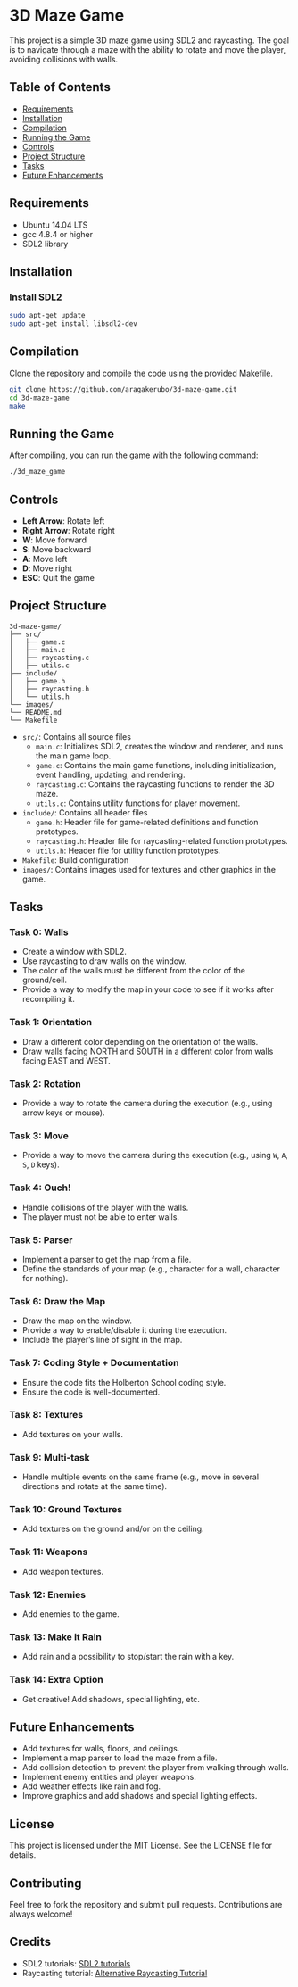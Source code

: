 # 3D Maze Game

This project is a simple 3D maze game using SDL2 and raycasting. The goal is to navigate through a maze with the ability to rotate and move the player, avoiding collisions with walls.

## Table of Contents

-   [Requirements](#requirements)
-   [Installation](#installation)
-   [Compilation](#compilation)
-   [Running the Game](#running-the-game)
-   [Controls](#controls)
-   [Project Structure](#project-structure)
-   [Tasks](#tasks)
-   [Future Enhancements](#future-enhancements)

## Requirements

-   Ubuntu 14.04 LTS
-   gcc 4.8.4 or higher
-   SDL2 library

## Installation

### Install SDL2

```bash
sudo apt-get update
sudo apt-get install libsdl2-dev
```

## Compilation

Clone the repository and compile the code using the provided Makefile.

```bash
git clone https://github.com/aragakerubo/3d-maze-game.git
cd 3d-maze-game
make
```

## Running the Game

After compiling, you can run the game with the following command:

```bash
./3d_maze_game
```

## Controls

-   **Left Arrow**: Rotate left
-   **Right Arrow**: Rotate right
-   **W**: Move forward
-   **S**: Move backward
-   **A**: Move left
-   **D**: Move right
-   **ESC**: Quit the game

## Project Structure

```
3d-maze-game/
├── src/
│   ├── game.c
│   ├── main.c
│   ├── raycasting.c
│   ├── utils.c
├── include/
│   ├── game.h
│   ├── raycasting.h
│   └── utils.h
└── images/
└── README.md
└── Makefile
```

-   `src/`: Contains all source files
    -   `main.c`: Initializes SDL2, creates the window and renderer, and runs the main game loop.
    -   `game.c`: Contains the main game functions, including initialization, event handling, updating, and rendering.
    -   `raycasting.c`: Contains the raycasting functions to render the 3D maze.
    -   `utils.c`: Contains utility functions for player movement.
-   `include/`: Contains all header files
    -   `game.h`: Header file for game-related definitions and function prototypes.
    -   `raycasting.h`: Header file for raycasting-related function prototypes.
    -   `utils.h`: Header file for utility function prototypes.
-   `Makefile`: Build configuration
-   `images/`: Contains images used for textures and other graphics in the game.

## Tasks

### Task 0: Walls

-   Create a window with SDL2.
-   Use raycasting to draw walls on the window.
-   The color of the walls must be different from the color of the ground/ceil.
-   Provide a way to modify the map in your code to see if it works after recompiling it.

### Task 1: Orientation

-   Draw a different color depending on the orientation of the walls.
-   Draw walls facing NORTH and SOUTH in a different color from walls facing EAST and WEST.

### Task 2: Rotation

-   Provide a way to rotate the camera during the execution (e.g., using arrow keys or mouse).

### Task 3: Move

-   Provide a way to move the camera during the execution (e.g., using `W`, `A`, `S`, `D` keys).

### Task 4: Ouch!

-   Handle collisions of the player with the walls.
-   The player must not be able to enter walls.

### Task 5: Parser

-   Implement a parser to get the map from a file.
-   Define the standards of your map (e.g., character for a wall, character for nothing).

### Task 6: Draw the Map

-   Draw the map on the window.
-   Provide a way to enable/disable it during the execution.
-   Include the player’s line of sight in the map.

### Task 7: Coding Style + Documentation

-   Ensure the code fits the Holberton School coding style.
-   Ensure the code is well-documented.

### Task 8: Textures

-   Add textures on your walls.

### Task 9: Multi-task

-   Handle multiple events on the same frame (e.g., move in several directions and rotate at the same time).

### Task 10: Ground Textures

-   Add textures on the ground and/or on the ceiling.

### Task 11: Weapons

-   Add weapon textures.

### Task 12: Enemies

-   Add enemies to the game.

### Task 13: Make it Rain

-   Add rain and a possibility to stop/start the rain with a key.

### Task 14: Extra Option

-   Get creative! Add shadows, special lighting, etc.

## Future Enhancements

-   Add textures for walls, floors, and ceilings.
-   Implement a map parser to load the maze from a file.
-   Add collision detection to prevent the player from walking through walls.
-   Implement enemy entities and player weapons.
-   Add weather effects like rain and fog.
-   Improve graphics and add shadows and special lighting effects.

## License

This project is licensed under the MIT License. See the LICENSE file for details.

## Contributing

Feel free to fork the repository and submit pull requests. Contributions are always welcome!

## Credits

-   SDL2 tutorials: [SDL2 tutorials](https://lazyfoo.net/tutorials/SDL/)
-   Raycasting tutorial: [Alternative Raycasting Tutorial](https://lodev.org/cgtutor/raycasting.html)
